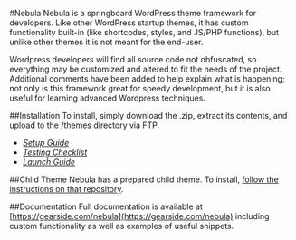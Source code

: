 #Nebula
Nebula is a springboard WordPress theme framework for developers. Like other WordPress startup themes, it has custom functionality built-in (like shortcodes, styles, and JS/PHP functions), but unlike other themes it is not meant for the end-user.

Wordpress developers will find all source code not obfuscated, so everything may be customized and altered to fit the needs of the project. Additional comments have been added to help explain what is happening; not only is this framework great for speedy development, but it is also useful for learning advanced Wordpress techniques.

##Installation
To install, simply download the .zip, extract its contents, and upload to the /themes directory via FTP.

- *[Setup Guide](https://gearside.com/nebula/documentation/get-started/)*
- *[Testing Checklist](https://gearside.com/nebula/documentation/get-started/testing-checklist/)*
- *[Launch Guide](https://gearside.com/nebula/documentation/get-started/launch-checklist/)*

##Child Theme
Nebula has a prepared child theme. To install, [follow the instructions on that repository](https://github.com/chrisblakley/Nebula-Child).

##Documentation
Full documentation is available at [https://gearside.com/nebula](https://gearside.com/nebula) including custom functionality as well as examples of useful snippets.